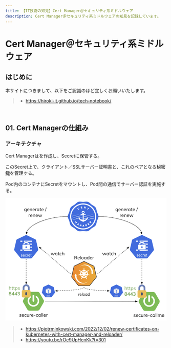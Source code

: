 ```yaml
---
title: 【IT技術の知見】Cert Manager＠セキュリティ系ミドルウェア
description: Cert Manager＠セキュリティ系ミドルウェアの知見を記録しています。
---
```


# Cert Manager＠セキュリティ系ミドルウェア

## はじめに

本サイトにつきまして、以下をご認識のほど宜しくお願いいたします。

> - https://hiroki-it.github.io/tech-notebook/

<br>

## 01. Cert Managerの仕組み

### アーキテクチャ

Cert Managerはを作成し、Secretに保管する。

このSecret上で、クライアント／SSLサーバー証明書と、これのペアとなる秘密鍵を管理する。

Pod内のコンテナにSecretをマウントし、Pod間の通信でサーバー認証を実施する。

![cert-manager_architecture](https://raw.githubusercontent.com/hiroki-it/tech-notebook-images/master/images/cert-manager_architecture.png)

> - https://piotrminkowski.com/2022/12/02/renew-certificates-on-kubernetes-with-cert-manager-and-reloader/
> - https://youtu.be/rOe9UpHcnKk?t=301

<br>
